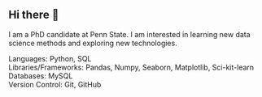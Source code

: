 ## Hi there 👋

I am a PhD candidate at Penn State. I am interested in learning new data science methods and exploring new technologies. 

Languages: Python, SQL  
Libraries/Frameworks: Pandas, Numpy, Seaborn, Matplotlib, Sci-kit-learn  
Databases: MySQL  
Version Control: Git, GitHub


<!--
**candicebasterfield/candicebasterfield** is a ✨ _special_ ✨ repository because its `README.md` (this file) appears on your GitHub profile.

Here are some ideas to get you started:

- 🔭 I’m currently working on ...
- 🌱 I’m currently learning ...
- 👯 I’m looking to collaborate on ...
- 🤔 I’m looking for help with ...
- 💬 Ask me about ...
- 📫 How to reach me: ...
- 😄 Pronouns: ...
- ⚡ Fun fact: ...
-->
